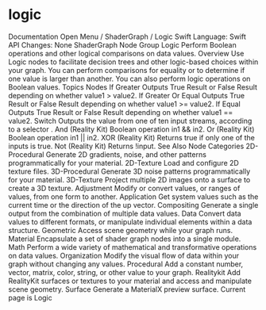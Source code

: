 # logic
 Documentation 
 Open Menu 
/
 ShaderGraph 
/
 Logic 
Swift
Language: 
Swift
 API Changes: 
None
ShaderGraph Node Group
Logic
Perform Boolean operations and other logical comparisons on data values.
Overview
Use Logic nodes to facilitate decision trees and other logic-based choices within your graph. You can perform comparisons for equality or to determine if one value is larger than another. You can also perform logic operations on Boolean values.
Topics
Nodes
If Greater
Outputs True Result or False Result depending on whether value1 > value2.
If Greater Or Equal
Outputs True Result or False Result depending on whether value1 >= value2.
If Equal
Outputs True Result or False Result depending on whether value1 == value2.
Switch
Outputs the value from one of ten input streams, according to a selector .
And (Reality
Kit)
Boolean operation in1 && in2.
Or (Reality
Kit)
Boolean operation in1 || in2.
XOR (Reality
Kit)
Returns true if only one of the inputs is true.
Not (Reality
Kit)
Returns !input.
See Also
Node Categories
2D-Procedural
Generate 2D gradients, noise, and other patterns programmatically for your material.
2D-Texture
Load and configure 2D texture files.
3D-Procedural
Generate 3D noise patterns programmatically for your material.
3D-Texture
Project multiple 2D images onto a surface to create a 3D texture.
Adjustment
Modify or convert values, or ranges of values, from one form to another.
Application
Get system values such as the current time or the direction of the up vector.
Compositing
Generate a single output from the combination of multiple data values.
Data
Convert data values to different formats, or manipulate individual elements within a data structure.
Geometric
Access scene geometry while your graph runs.
Material
Encapsulate a set of shader graph nodes into a single module.
Math
Perform a wide variety of mathematical and transformative operations on data values.
Organization
Modify the visual flow of data within your graph without changing any values.
Procedural
Add a constant number, vector, matrix, color, string, or other value to your graph.
Realitykit
Add RealityKit surfaces or textures to your material and access and manipulate scene geometry.
Surface
Generate a MaterialX preview surface.
 Current page is Logic 